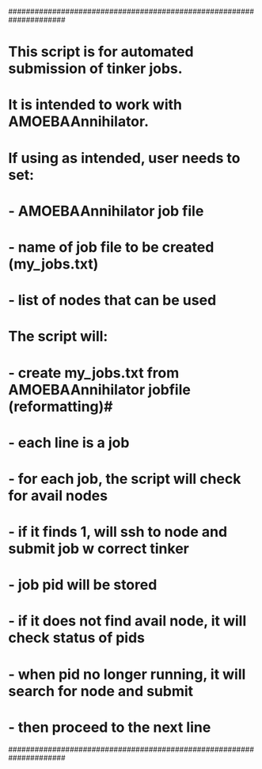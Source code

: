 #####################################################################
# This script is for automated submission of tinker jobs.           #
# It is intended to work with AMOEBAAnnihilator.                    #
# If using as intended, user needs to set:                          #
# - AMOEBAAnnihilator job file                                      #
# - name of job file to be created (my_jobs.txt)                    #
# - list of nodes that can be used                                  #
# The script will:                                                  #
# - create my_jobs.txt from AMOEBAAnnihilator jobfile (reformatting)#
# - each line is a job                                              #
# - for each job, the script will check for avail nodes             #
# - if it finds 1, will ssh to node and submit job w correct tinker #
# - job pid will be stored                                          #
# - if it does not find avail node, it will check status of pids    #
# - when pid no longer running, it will search for node and submit  #
# - then proceed to the next line                                   #
#####################################################################
